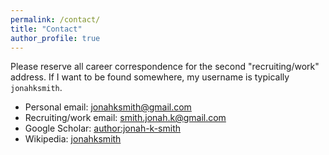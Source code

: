 ```yaml
---
permalink: /contact/
title: "Contact"
author_profile: true
---
```


Please reserve all career correspondence for the second "recruiting/work" address.
If I want to be found somewhere, my username is typically `jonahksmith`.

* Personal email: [jonahksmith@gmail.com](mailto:jonahksmith@gmail.com)
* Recruiting/work email: [smith.jonah.k@gmail.com](mailto:smith.jonah.k@gmail.com)
* Google Scholar: [author:jonah-k-smith](https://scholar.google.com/citations?user=sg-oxuoAAAAJ&hl=en)
* Wikipedia: [jonahksmith](http://en.wikipedia.org/wiki/User:jonahksmith)
